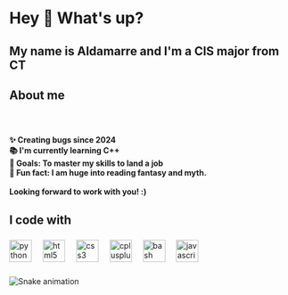 <h1 align="left">Hey 👋 What's up?</h1>

###

<h2 align="left">My name is Aldamarre and I'm a CIS major from CT</h2>

###

<h2 align="left">About me</h2>

###

<br clear="both">

<h4 align="left">✨ Creating bugs since 2024<br>📚 I'm currently learning C++<br>🎯 Goals: To master my skills to land a job<br>🎲 Fun fact: I am huge into reading fantasy and myth.<br><br>Looking forward to work with you! :)</h4>

###

<h2 align="left">I code with</h2>

###

<div align="left">
  <img src="https://cdn.jsdelivr.net/gh/devicons/devicon/icons/python/python-original.svg" height="40" alt="python logo"  />
  <img width="12" />
  <img src="https://cdn.jsdelivr.net/gh/devicons/devicon/icons/html5/html5-original.svg" height="40" alt="html5 logo"  />
  <img width="12" />
  <img src="https://cdn.jsdelivr.net/gh/devicons/devicon/icons/css3/css3-original.svg" height="40" alt="css3 logo"  />
  <img width="12" />
  <img src="https://cdn.jsdelivr.net/gh/devicons/devicon/icons/cplusplus/cplusplus-original.svg" height="40" alt="cplusplus logo"  />
  <img width="12" />
  <img src="https://cdn.jsdelivr.net/gh/devicons/devicon/icons/bash/bash-original.svg" height="40" alt="bash logo"  />
  <img width="12" />
  <img src="https://cdn.jsdelivr.net/gh/devicons/devicon/icons/javascript/javascript-original.svg" height="40" alt="javascript logo"  />
</div>

###

<img src="https://raw.githubusercontent.com/Aldamarre/Aldamarre/output/snake.svg" alt="Snake animation" />

###
